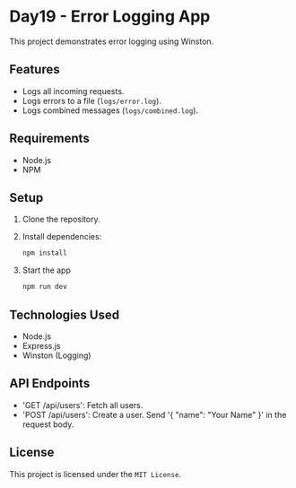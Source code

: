 # Day19 - Error Logging App

This project demonstrates error logging using Winston.

## Features
- Logs all incoming requests.
- Logs errors to a file (`logs/error.log`).
- Logs combined messages (`logs/combined.log`).

## Requirements
- Node.js
- NPM

## Setup
1. Clone the repository.
2. Install dependencies:
   ```bash
   npm install
    ```

3. Start the app
    ```bash
    npm run dev
    ```

## Technologies Used
- Node.js
- Express.js
- Winston (Logging)

## API Endpoints

- 'GET /api/users': Fetch all users.
- 'POST /api/users': Create a user. Send '{ "name": "Your Name" }' in the request body.

## License
This project is licensed under the `MIT License`.

